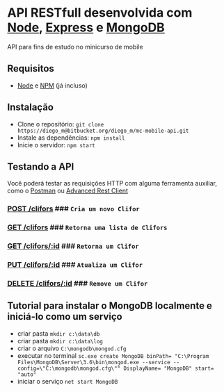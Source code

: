 # API RESTfull desenvolvida com [Node](https://nodejs.org/en/download/), [Express](http://expressjs.com/pt-br/) e [MongoDB](https://www.mongodb.com/what-is-mongodb)

API para fins de estudo no minicurso de mobile

## Requisitos

- [Node](https://nodejs.org/en/download/) e [NPM](https://www.npmjs.com/get-npm) (já incluso)

## Instalação

- Clone o repositório: `git clone https://diego_m@bitbucket.org/diego_m/mc-mobile-api.git`
- Instale as dependências: `npm install`
- Inicie o servidor: `npm start`

## Testando a API
Você poderá testar as requisições HTTP com alguma ferramenta auxiliar, como o [Postman](https://chrome.google.com/webstore/detail/postman-rest-client-packa/fhbjgbiflinjbdggehcddcbncdddomop) ou [Advanced Rest Client](https://chrome.google.com/webstore/detail/advanced-rest-client/hgmloofddffdnphfgcellkdfbfbjeloo)

### [POST /clifors]() ### `Cria um novo Clifor`
### [GET /clifors]() ### `Retorna uma lista de Clifors`
### [GET /clifors/:id]() ### `Retorna um Clifor`
### [PUT /clifors/:id]() ### `Atualiza um Clifor`
### [DELETE /clifors/:id]() ### `Remove um Clifor`


## Tutorial para instalar o MongoDB localmente e iniciá-lo como um serviço ##
- criar pasta `mkdir c:\data\db`
- criar pasta `mkdir c:\data\log`
- criar o arquivo `C:\mongodb\mongod.cfg`
- executar no terminal `sc.exe create MongoDB binPath= "C:\Program Files\MongoDB\Server\3.6\bin\mongod.exe --service --config=\"C:\mongodb\mongod.cfg\"" DisplayName= "MongoDB" start= "auto"`
- iniciar o serviço `net start MongoDB`